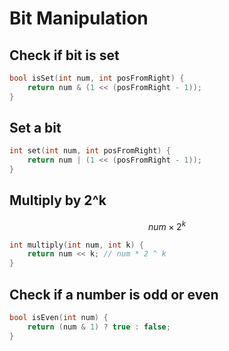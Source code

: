 # Bit Manipulation

## Check if bit is set

```cpp
bool isSet(int num, int posFromRight) {
    return num & (1 << (posFromRight - 1));
}
```

## Set a bit

```cpp
int set(int num, int posFromRight) {
    return num | (1 << (posFromRight - 1));
}
```

## Multiply by 2^k

$$num \times 2^k$$

```cpp
int multiply(int num, int k) {
    return num << k; // num * 2 ^ k
}
```

## Check if a number is odd or even

```cpp
bool isEven(int num) {
    return (num & 1) ? true : false;
}
```
